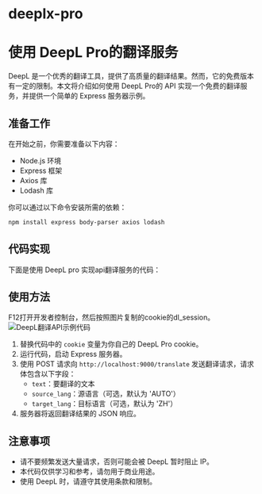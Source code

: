 # deeplx-pro

# 使用 DeepL Pro的翻译服务

DeepL 是一个优秀的翻译工具，提供了高质量的翻译结果。然而，它的免费版本有一定的限制。本文将介绍如何使用 DeepL Pro的 API 实现一个免费的翻译服务，并提供一个简单的 Express 服务器示例。

## 准备工作

在开始之前，你需要准备以下内容：

- Node.js 环境
- Express 框架
- Axios 库
- Lodash 库

你可以通过以下命令安装所需的依赖：

```bash
npm install express body-parser axios lodash
```

## 代码实现

下面是使用 DeepL pro 实现api翻译服务的代码：



## 使用方法

F12打开开发者控制台，然后按照图片复制的cookie的dl_session。
![DeepL翻译API示例代码](https://jsd.cdn.zzko.cn/gh/xiaozhou26/tuph@main/images/2024-03-07%20120245.png)


1. 替换代码中的 `cookie` 变量为你自己的 DeepL Pro cookie。
2. 运行代码，启动 Express 服务器。
3. 使用 POST 请求向 `http://localhost:9000/translate` 发送翻译请求，请求体包含以下字段：
   - `text`：要翻译的文本
   - `source_lang`：源语言（可选，默认为 'AUTO'）
   - `target_lang`：目标语言（可选，默认为 'ZH'）
4. 服务器将返回翻译结果的 JSON 响应。

## 注意事项

- 请不要频繁发送大量请求，否则可能会被 DeepL 暂时阻止 IP。
- 本代码仅供学习和参考，请勿用于商业用途。
- 使用 DeepL 时，请遵守其使用条款和限制。
